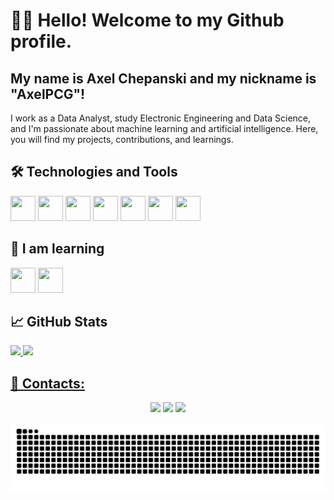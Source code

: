 # 🧑‍💻 Hello! Welcome to my Github profile.
## My name is Axel Chepanski and my nickname is "AxelPCG"!

I work as a Data Analyst, study Electronic Engineering and Data Science, and I'm passionate about machine learning and artificial intelligence. Here, you will find my projects, contributions, and learnings.

## 🛠️ Technologies and Tools

<img loading="lazy" src="https://cdn.jsdelivr.net/gh/devicons/devicon@latest/icons/git/git-original.svg" width="40" height="40"/> <img loading="lazy" src="https://cdn.jsdelivr.net/gh/devicons/devicon@latest/icons/python/python-plain.svg"  width="40" height="40"/> <img src="https://cdn.jsdelivr.net/gh/devicons/devicon@latest/icons/jupyter/jupyter-original-wordmark.svg" width="40" height="40"/> <img loading="lazy" src="https://cdn.jsdelivr.net/gh/devicons/devicon@latest/icons/c/c-original.svg" width="40" height="40"/> <img loading="lazy" src="https://cdn.jsdelivr.net/gh/devicons/devicon@latest/icons/oracle/oracle-original.svg" width="40" height="40"/> <img loading="lazy" src="https://cdn.jsdelivr.net/gh/devicons/devicon@latest/icons/sqldeveloper/sqldeveloper-original.svg" width="40" height="40"/> <img loading="lazy" src="https://cdn.jsdelivr.net/gh/devicons/devicon@latest/icons/microsoftsqlserver/microsoftsqlserver-original.svg" width="40" height="40"/>             
          
## 🔭 I am learning
<div>
<img loading="lazy" src="https://cdn.jsdelivr.net/gh/devicons/devicon@latest/icons/amazonwebservices/amazonwebservices-original-wordmark.svg" width="40" height="40"/> 
<img loading="lazy" src="https://cdn.jsdelivr.net/gh/devicons/devicon@latest/icons/azuresqldatabase/azuresqldatabase-original.svg" width="40" height="40"/>       
</div>       

## 📈 GitHub Stats
<div>
  <a href="https://github.com/AxelPCG">
  <img height="180em" src="https://github-readme-stats.vercel.app/api/top-langs/?username=AxelPCG&layout=compact&langs_count=7&theme=dracula"/>
  <img height="180em" src="https://github-readme-stats.vercel.app/api?username=AxelPCG&show_icons=true&theme=dracula&include_all_commits=true&count_private=true"/>
</div>
            
## 📲 Contacts:

<div align="center">
<a href="https://www.linkedin.com/in/Axel-PCG" target="_blank"><img loading="lazy" src="https://img.shields.io/badge/-LinkedIn-%230077B5?style=for-the-badge&logo=linkedin&logoColor=white" target="_blank"></a>
<a href = "axelchepanski@gmail.com"><img loading="lazy" src="https://img.shields.io/badge/Gmail-D14836?style=for-the-badge&logo=gmail&logoColor=white" target="_blank"></a>
<a href="https://instagram.com/axelchepanski" target="_blank"><img loading="lazy" src="https://img.shields.io/badge/-Instagram-%23E4405F?style=for-the-badge&logo=instagram&logoColor=white" target="_blank"></a>
</div>

![Snake animation](https://github.com/AxelPCG/AxelPCG/blob/output/github-snake-dark.svg)
